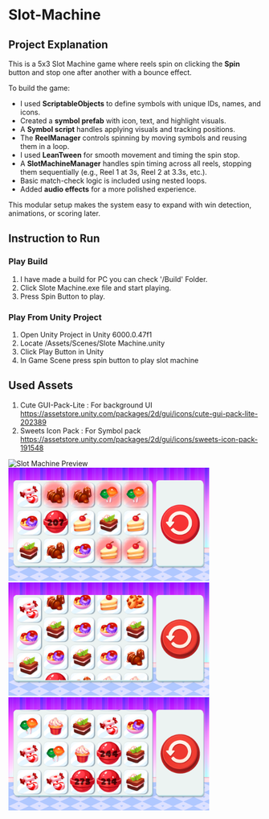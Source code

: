 # Slot-Machine

## Project Explanation
This is a 5x3 Slot Machine game where reels spin on clicking the **Spin** button and stop one after another with a bounce effect.

To build the game:

* I used **ScriptableObjects** to define symbols with unique IDs, names, and icons.
* Created a **symbol prefab** with icon, text, and highlight visuals.
* A **Symbol script** handles applying visuals and tracking positions.
* The **ReelManager** controls spinning by moving symbols and reusing them in a loop.
* I used **LeanTween** for smooth movement and timing the spin stop.
* A **SlotMachineManager** handles spin timing across all reels, stopping them sequentially (e.g., Reel 1 at 3s, Reel 2 at 3.3s, etc.).
* Basic match-check logic is included using nested loops.
* Added **audio effects** for a more polished experience.

This modular setup makes the system easy to expand with win detection, animations, or scoring later.

## Instruction to Run
### Play Build 
1. I have made a build for PC you can check '/Build' Folder.
2. Click Slote Machine.exe file and start playing.
3. Press Spin Button to play. 

### Play From Unity Project
1. Open Unity Project in Unity 6000.0.47f1
2. Locate /Assets/Scenes/Slote Machine.unity
3. Click Play Button in Unity
4. In Game Scene press spin button to play slot machine

## Used Assets
1. Cute GUI-Pack-Lite : For background UI
https://assetstore.unity.com/packages/2d/gui/icons/cute-gui-pack-lite-202389
2. Sweets Icon Pack : For Symbol pack
https://assetstore.unity.com/packages/2d/gui/icons/sweets-icon-pack-191548

<img src="Recordings/Movie_000.gif" alt="Slot Machine Preview" width="400"/>
<img src="Recordings/Image%20Sequence_003_0000.png" alt="Slot Machine Preview" width="400"/>
<img src="Recordings/Image%20Sequence_002_0000.png" alt="Slot Machine Preview" width="400"/>
<img src="Recordings/Image%20Sequence_005_0000.png" alt="Slot Machine Preview" width="400"/>
